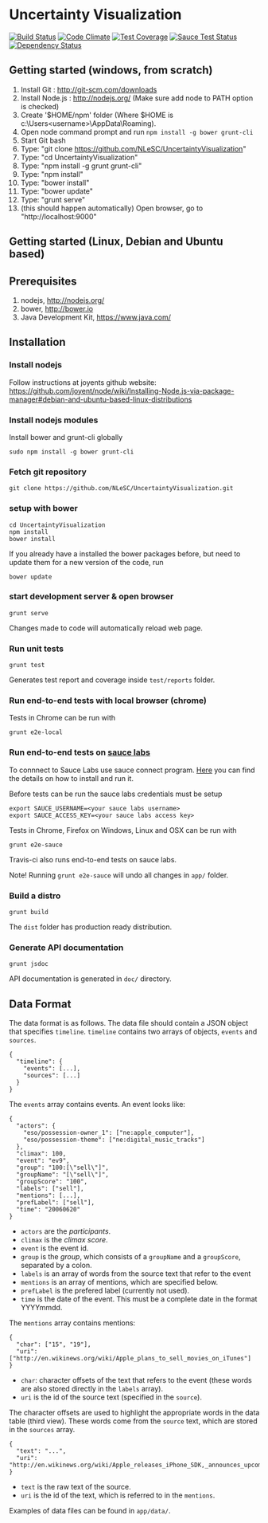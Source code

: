 Uncertainty Visualization
=========================

[![Build Status](https://travis-ci.org/NLeSC/UncertaintyVisualization.svg?branch=master)](https://travis-ci.org/NLeSC/UncertaintyVisualization)
[![Code Climate](https://codeclimate.com/github/NLeSC/UncertaintyVisualization/badges/gpa.svg)](https://codeclimate.com/github/NLeSC/UncertaintyVisualization)
[![Test Coverage](https://codeclimate.com/github/NLeSC/UncertaintyVisualization/badges/coverage.svg)](https://codeclimate.com/github/NLeSC/UncertaintyVisualization)
[![Sauce Test Status](https://saucelabs.com/buildstatus/uncertaintyvis)](https://saucelabs.com/u/uncertaintyvis)
[![Dependency Status](https://gemnasium.com/NLeSC/UncertaintyVisualization.svg)](https://gemnasium.com/NLeSC/UncertaintyVisualization)

Getting started (windows, from scratch)
---------------------------------------

1. Install Git : 	http://git-scm.com/downloads
2. Install Node.js : 	http://nodejs.org/ (Make sure add node to PATH option is checked)
  1. Create '$HOME/npm' folder (Where $HOME is c:\Users\<username>\AppData\Roaming).
  2. Open node command prompt and run `npm install -g bower grunt-cli`
3. Start Git bash
4. Type: "git clone https://github.com/NLeSC/UncertaintyVisualization"
5. Type: "cd UncertaintyVisualization"
6. Type: "npm install -g grunt grunt-cli"
7. Type: "npm install"
8. Type: "bower install"
9. Type: "bower update"
10. Type: "grunt serve"
11. (this should happen automatically) Open browser, go to "http://localhost:9000"

Getting started (Linux, Debian and Ubuntu based)
-------------------------------------------------

Prerequisites
------------

1. nodejs, http://nodejs.org/
2. bower, http://bower.io
3. Java Development Kit, https://www.java.com/

Installation
------------

### Install nodejs

Follow instructions at joyents github website:
https://github.com/joyent/node/wiki/Installing-Node.js-via-package-manager#debian-and-ubuntu-based-linux-distributions

### Install nodejs modules
Install bower and grunt-cli globally
```
sudo npm install -g bower grunt-cli
```

### Fetch git repository
```
git clone https://github.com/NLeSC/UncertaintyVisualization.git
```

### setup with bower
```
cd UncertaintyVisualization
npm install
bower install
```
If you already have a installed the bower packages before, but need to update them for a new version of the code, run
```
bower update
```

### start development server & open browser
```
grunt serve
```
Changes made to code will automatically reload web page.

### Run unit tests

```
grunt test
```
Generates test report and coverage inside `test/reports` folder.

### Run end-to-end tests with local browser (chrome)

Tests in Chrome can be run with
```
grunt e2e-local
```

### Run end-to-end tests on [sauce labs](https://saucelabs.com/)

To connnect to Sauce Labs use sauce connect program. [Here](https://docs.saucelabs.com/reference/sauce-connect/) you can find the details on how to install and run it.

Before tests can be run the sauce labs credentials must be setup

```
export SAUCE_USERNAME=<your sauce labs username>
export SAUCE_ACCESS_KEY=<your sauce labs access key>
```

Tests in Chrome, Firefox on Windows, Linux and OSX can be run with
```
grunt e2e-sauce
```

Travis-ci also runs end-to-end tests on sauce labs.

Note! Running `grunt e2e-sauce` will undo all changes in `app/` folder.

### Build a distro

```
grunt build
```
The `dist` folder has production ready distribution.

### Generate API documentation

```
grunt jsdoc
```

API documentation is generated in `doc/` directory.

## Data Format

The data format is as follows. The data file should contain a JSON object that specifies `timeline`. `timeline` contains two arrays of objects, `events` and `sources`.

```
{
  "timeline": {
    "events": [...],
    "sources": [...]
  }
}
```

The `events` array contains events. An event looks like:

```
{
  "actors": {
    "eso/possession-owner_1": ["ne:apple_computer"],
    "eso/possession-theme": ["ne:digital_music_tracks"]
  },
  "climax": 100,
  "event": "ev9",
  "group": "100:[\"sell\"]",
  "groupName": "[\"sell\"]",
  "groupScore": "100",
  "labels": ["sell"],
  "mentions": [...],
  "prefLabel": ["sell"],
  "time": "20060620"
}
```

* `actors` are the _participants_.
* `climax` is the _climax score_.
* `event` is the event id.
* `group` is the _group_, which consists of a `groupName` and a `groupScore`, separated by a colon.
* `labels` is an array of words from the source text that refer to the event
* `mentions` is an array of mentions, which are specified below.
* `prefLabel` is the prefered label (currently not used).
* `time` is the date of the event. This must be a complete date in the format YYYYmmdd.

The `mentions` array contains mentions:

```
{
  "char": ["15", "19"],
  "uri": ["http://en.wikinews.org/wiki/Apple_plans_to_sell_movies_on_iTunes"]
}
```

* `char`: character offsets of the text that refers to the event (these words are also stored directly in the `labels` array).
* `uri` is the id of the source text (specified in the `source`).

The character offsets are used to highlight the appropriate words in the data table (third view). These words come from the `source` text, which are stored in the `sources` array.

```
{
  "text": "...",
  "uri": "http://en.wikinews.org/wiki/Apple_releases_iPhone_SDK,_announces_upcoming_update"
}
```

* `text` is the raw text of the source.
* `uri` is the id of the text, which is referred to in the `mentions`.

Examples of data files can be found in `app/data/`.
